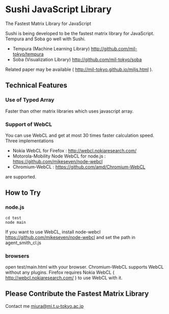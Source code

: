# Sushi JavaScript Library
The Fastest Matrix Library for JavaScript

Sushi is being developed to be the fastest matrix library for JavaScript. Tempura and Soba go well with Sushi.
- Tempura (Machine Learning Library) http://github.com/mil-tokyo/tempura
- Soba (Visualization Library) http://github.com/mil-tokyo/soba

Related paper may be available ( http://mil-tokyo.github.io/miljs.html ).

## Technical Features

### Use of Typed Array
Faster than other matrix libraries which uses javascript array.

### Support of WebCL
You can use WebCL and get at most 30 times faster calculation speed.
Three implementations

- Nokia WebCL for Firefox : http://webcl.nokiaresearch.com/
- Motorola-Mobility Node WebCL for node.js : https://github.com/mikeseven/node-webcl
- Chromium-WebCL : https://github.com/amd/Chromium-WebCL

are supported.

## How to Try

### node.js
	cd test
	node main
If you want to use WebCL, install node-webcl https://github.com/mikeseven/node-webcl and set the path in agent_smith_cl.js

### browsers
open test/main.html with your browser. Chromium-WebCL supports WebCL without any plugins. Firefox requires Nokia WebCL ( http://webcl.nokiaresearch.com/ ) to use WebCL with it.

## Please Contribute the Fastest Matrix Library
Contact me miura@mi.t.u-tokyo.ac.jp
